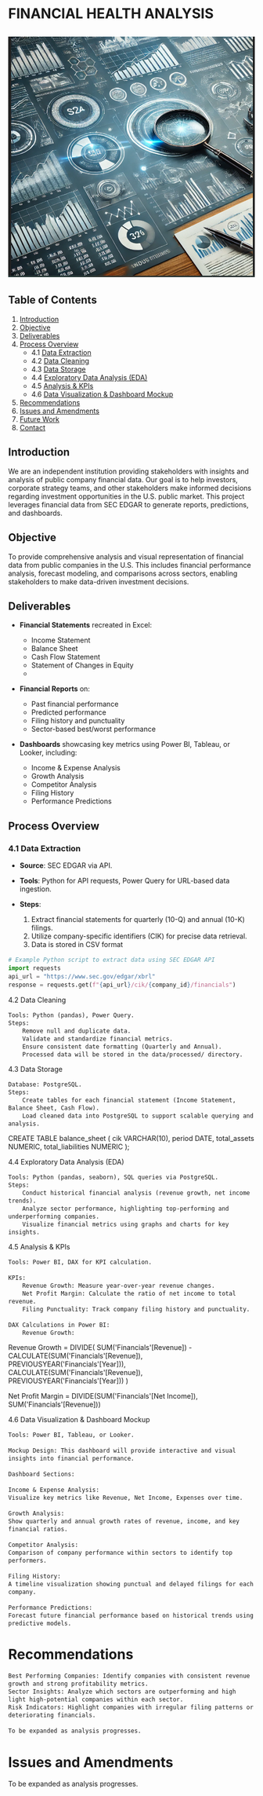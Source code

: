 # FINANCIAL HEALTH ANALYSIS

![SEC DASH BOARD](Images/SEC2_Logo.png)
---

## Table of Contents
1. [Introduction](#introduction)
2. [Objective](#objective)
3. [Deliverables](#deliverables)
4. [Process Overview](#process-overview)
    - 4.1 [Data Extraction](#data-extraction)
    - 4.2 [Data Cleaning](#data-cleaning)
    - 4.3 [Data Storage](#data-storage)
    - 4.4 [Exploratory Data Analysis (EDA)](#exploratory-data-analysis-eda)
    - 4.5 [Analysis & KPIs](#analysis--kpis)
    - 4.6 [Data Visualization & Dashboard Mockup](#data-visualization--dashboard-mockup)
5. [Recommendations](#recommendations)
6. [Issues and Amendments](#issues-and-amendments)
7. [Future Work](#future-work)
8. [Contact](#contact)

## Introduction
We are an independent institution providing stakeholders with insights and analysis of public company financial data. Our goal is to help investors, corporate strategy teams, and other stakeholders make informed decisions regarding investment opportunities in the U.S. public market. This project leverages financial data from SEC EDGAR to generate reports, predictions, and dashboards.

## Objective
To provide comprehensive analysis and visual representation of financial data from public companies in the U.S. This includes financial performance analysis, forecast modeling, and comparisons across sectors, enabling stakeholders to make data-driven investment decisions.

## Deliverables

- **Financial Statements** recreated in Excel:
    - Income Statement
    - Balance Sheet
    - Cash Flow Statement
    - Statement of Changes in Equity
    - 
- **Financial Reports** on:
    - Past financial performance
    - Predicted performance
    - Filing history and punctuality
    - Sector-based best/worst performance
     
- **Dashboards** showcasing key metrics using Power BI, Tableau, or Looker, including:
    - Income & Expense Analysis
    - Growth Analysis
    - Competitor Analysis
    - Filing History
    - Performance Predictions

## Process Overview

### 4.1 Data Extraction
- **Source**: SEC EDGAR via API.
- **Tools**: Python for API requests, Power Query for URL-based data ingestion.
 
- **Steps**:
    1. Extract financial statements for quarterly (10-Q) and annual (10-K) filings.
    2. Utilize company-specific identifiers (CIK) for precise data retrieval.
    3. Data is stored in CSV format
       
```python
# Example Python script to extract data using SEC EDGAR API
import requests
api_url = "https://www.sec.gov/edgar/xbrl"
response = requests.get(f"{api_url}/cik/{company_id}/financials")
```

4.2 Data Cleaning

    Tools: Python (pandas), Power Query.
    Steps:
        Remove null and duplicate data.
        Validate and standardize financial metrics.
        Ensure consistent date formatting (Quarterly and Annual).
        Processed data will be stored in the data/processed/ directory.

4.3 Data Storage

    Database: PostgreSQL.
    Steps:
        Create tables for each financial statement (Income Statement, Balance Sheet, Cash Flow).
        Load cleaned data into PostgreSQL to support scalable querying and analysis.

CREATE TABLE balance_sheet (
    cik VARCHAR(10),
    period DATE,
    total_assets NUMERIC,
    total_liabilities NUMERIC
);

4.4 Exploratory Data Analysis (EDA)

    Tools: Python (pandas, seaborn), SQL queries via PostgreSQL.
    Steps:
        Conduct historical financial analysis (revenue growth, net income trends).
        Analyze sector performance, highlighting top-performing and underperforming companies.
        Visualize financial metrics using graphs and charts for key insights.

4.5 Analysis & KPIs

    Tools: Power BI, DAX for KPI calculation.

    KPIs:
        Revenue Growth: Measure year-over-year revenue changes.
        Net Profit Margin: Calculate the ratio of net income to total revenue.
        Filing Punctuality: Track company filing history and punctuality.

    DAX Calculations in Power BI:
        Revenue Growth:

Revenue Growth = 
DIVIDE(
  SUM('Financials'[Revenue]) - CALCULATE(SUM('Financials'[Revenue]), PREVIOUSYEAR('Financials'[Year])),
  CALCULATE(SUM('Financials'[Revenue]), PREVIOUSYEAR('Financials'[Year]))
)


Net Profit Margin = 
DIVIDE(SUM('Financials'[Net Income]), SUM('Financials'[Revenue]))



4.6 Data Visualization & Dashboard Mockup

    Tools: Power BI, Tableau, or Looker.
    
    Mockup Design: This dashboard will provide interactive and visual insights into financial performance.

    Dashboard Sections:

    Income & Expense Analysis:
    Visualize key metrics like Revenue, Net Income, Expenses over time.
        
    Growth Analysis:
    Show quarterly and annual growth rates of revenue, income, and key financial ratios.
        
    Competitor Analysis:
    Comparison of company performance within sectors to identify top performers.
        
    Filing History:
    A timeline visualization showing punctual and delayed filings for each company.
        
    Performance Predictions:
    Forecast future financial performance based on historical trends using predictive models.


# Recommendations

    Best Performing Companies: Identify companies with consistent revenue growth and strong profitability metrics.
    Sector Insights: Analyze which sectors are outperforming and high
    light high-potential companies within each sector.
    Risk Indicators: Highlight companies with irregular filing patterns or deteriorating financials.
    
    To be expanded as analysis progresses.


# Issues and Amendments
To be expanded as analysis progresses.

